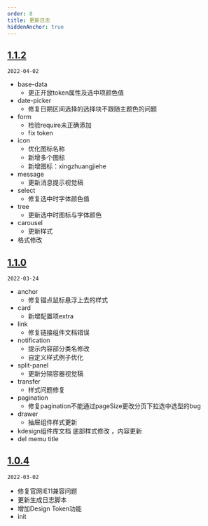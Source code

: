 ```yaml
---
order: 8
title: 更新日志
hiddenAnchor: true
---
```


## [1.1.2](https://github.com/kdcloudone/kdesign/compare/v1.1.0...v1.1.2)
`2022-04-02`
* base-data
  * 更正开放token属性及选中项颜色值
* date-picker
  * 修复日期区间选择的选择块不跟随主题色的问题
* form
  * 检验require未正确添加
  * fix token
* icon
  * 优化图标名称
  * 新增多个图标
  * 新增图标：xingzhuangjiehe
* message
  * 更新消息提示视觉稿
* select
  * 修复选中时字体颜色值
* tree
  * 更新选中时图标与字体颜色
* carousel
  * 更新样式
* 格式修改

## [1.1.0](https://github.com/kdcloudone/kdesign/compare/v1.0.4...v1.1.0)
`2022-03-24`
* anchor
  * 修复锚点鼠标悬浮上去的样式
* card
  * 新增配置项extra
* link
  * 修复链接组件文档错误
* notification
  * 提示内容部分类名修改
  * 自定义样式例子优化
* split-panel
  * 更新分隔容器视觉稿
* transfer
  * 样式问题修复
* pagination
  * 修复pagination不能通过pageSize更改分页下拉选中选型的bug
* drawer
  * 抽屉组件样式更新
* kdesign组件库文档 底部样式修改 ，内容更新
* del memu title

## [1.0.4](https://github.com/kdcloudone/kdesign/compare/e94657f8a428cba3bce8f8747dbc7314c8fd736b...v1.0.4)
`2022-03-02`
* 修复官网IE11兼容问题
* 更新生成日志脚本
* 增加Design Token功能
* init
